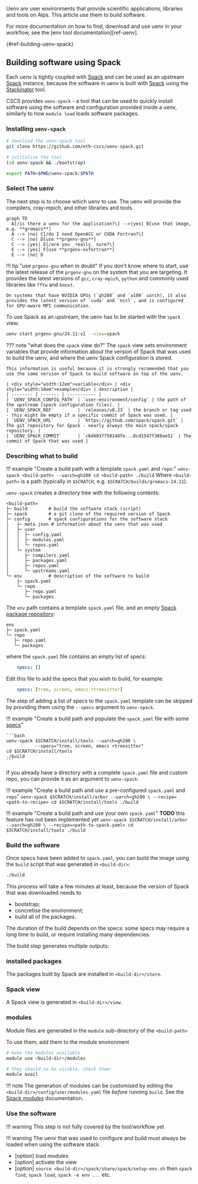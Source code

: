 Uenv are user environments that provide scientific applications, libraries and tools on Alps. This article use them to build software.

For more documentation on how to find, download and use uenv in your workflow, see the [env tool documentation][ref-uenv].

[](){#ref-building-uenv-spack}
## Building software using Spack

Each uenv is tightly coupled with [Spack] and can be used as an upstream [Spack] instance, because
the software in uenv is built with [Spack] using the [Stackinator] tool.

CSCS provides `uenv-spack` - a tool that can be used to quickly install software using the software and configuration provided inside a uenv, similarly to how `module load` loads software packages.

### Installing `uenv-spack`

```bash
# download the uenv-spack tool
git clone https://github.com/eth-cscs/uenv-spack.git

# initialise the tool
(cd uenv-spack && ./bootstrap)

export PATH=$PWD/uenv-spack:$PATH
```

### Select The uenv

The next step is to choose which uenv to use.
The uenv will provide the compilers, cray-mpich, and other libraries and tools.

``` mermaid
graph TD
  A[/is there a uenv for the application?\] -->|yes| B[use that image, e.g. **gromacs**]
  A --> |no| C[/do I need OpenACC or CUDA Fortran?\]
  C --> |no| D[use **prgenv-gnu**]
  C --> |yes| E[/are you _really_ sure?\]
  E --> |yes| F[use **prgenv-nvfortran**]
  E --> |no| D
```

!!! tip "use `prgenv-gnu` when in doubt"
    If you don't know where to start, use the latest release of the `prgenv-gnu` on the system that you are targeting.
    It provides the latest versions of `gcc`, `cray-mpich`, `python` and commonly used libraries like `fftw` and `boost`.

    On systems that have NVIDIA GPUs (`gh200` and `a100` uarch), it also provides the latest version of `cuda` and `nccl`, and is configured for GPU-aware MPI communication.

To use Spack as an upstream, the uenv has to be started with the `spack` view:

```bash
uenv start prgenv-gnu/24.11:v1 --view=spack
```

??? note "what does the `spack` view do?"
    The `spack` view sets environment variables that provide information about the version of Spack that was used to build the uenv, and where the uenv Spack configuration is stored.

    This information is useful because it is strongly recomended that you use the same version of Spack to build software on top of the uenv.

    | <div style="width:12em">variable</div> | <div style="width:18em">example</div> | description |
    | -------- | ------- | ----------- |
    | `UENV_SPACK_CONFIG_PATH` | `user-environment/config` | the path of the upstream [spack configuration files]. |
    | `UENV_SPACK_REF`         | `releases/v0.23` | the branch or tag used - this might be empty if a specific commit of Spack was used. |
    | `UENV_SPACK_URL`         | `https://github.com/spack/spack.git` | The git repository for Spack - nearly always the main spack/spack repository. |
    | `UENV_SPACK_COMMIT`      | `c6d4037758140fe...0cd1547f388ae51` | The commit of Spack that was used |

### Describing what to build

!!! example "Create a build path with a template `spack.yaml` and `repo`:"
    ```
    uenv-spack <build-path> --uarch=gh200
    cd <build-path>
    ./build
    ```
    Where `<build-path>` is a path (typically in `$SCRATCH`, e.g. `$SCRATCH/builds/gromacs-24.11`).


`uenv-spack` creates a directory tree with the following contents:

```
<build-path>
├─ build        # build the software stack (script)
├─ spack        # a git clone of the required version of Spack
├─ config       # spack configurations for the software stack
│   ├─ meta.json # information about the uenv that was used
│   ├─ user
│   │  ├─ config.yaml
│   │  ├─ modules.yaml
│   │  └─ repos.yaml
│   └─ system
│      ├─ compilers.yaml
│      ├─ packages.yaml
│      ├─ repos.yaml
│      └─ upstreams.yaml
└─ env          # description of the software to build
    ├─ spack.yaml
    └─ repo
       ├─ repo.yaml
       └─ packages
```

The `env` path contains a template `spack.yaml` file, and an empty [Spack package repository]:

```
env
├─ spack.yaml
└─ repo
   ├─ repo.yaml
   └─ packages
```

where the `spack.yaml` file contains an empty list of specs:

```yaml
    specs: []
```

Edit this file to add the specs that you wish to build, for example:

```yaml
    specs: [tree, screen, emacs +treesitter]
```

The step of adding a list of specs to the `spack.yaml` template can be skipped by providing them using the `--specs` argument to `uenv-spack`.

!!! example "Create a build path and populate the `spack.yaml` file with some [specs]"

    ```bash
    uenv-spack $SCRATCH/install/tools --uarch=gh200 \
               --specs="tree, screen, emacs +treesitter"
    cd $SCRATCH/install/tools
    ./build
    ```

If you already have a directory with a complete `spack.yaml` file and custom repo, you can provide it as an argument to `uenv-spack`:

!!! example "Create a build path and use a pre-configured `spack.yaml` and `repo`"
    ```
    uenv-spack $SCRATCH/install/arbor --uarch=gh200 \
               --recipe=<path-to-recipe>
    cd $SCRATCH/install/tools
    ./build
    ```

!!! example "Create a build path and use your own `spack.yaml`"
    **TODO** this feature has not been implemented yet
    ```
    uenv-spack $SCRATCH/install/arbor --uarch=gh200 \
               --recipe=<path-to-spack.yaml>
    cd $SCRATCH/install/tools
    ./build
    ```

### Build the software

Once specs have been added to `spack.yaml`, you can build the image using the `build` script that was generated in `<build-dir>`:

```bash
./build
```

This process will take a few minutes at least, because the version of Spack that was downloaded needs to

* bootstrap;
* concretise the environment;
* build all of the packages.

The duration of the build depends on the specs: some specs may require a long time to build, or require installing many dependencies.

The build step generates multiple outputs:

### installed packages

The packages built by Spack are installed in `<build-dir>/store`.

### Spack view

A Spack view is generated in `<build-dir>/view`.

### modules

Module files are generated in the `module` sub-directory of the `<build-path>`

To use them, add them to the module environment

```bash
# make the modules available
module use <build-dir>/modules

# they should no be visible, check them:
module avail
```

!!! note
    The generation of modules can be customised by editing the `<build-dir>/config/user/modules.yaml` file _before_ running `build`.
    See the [Spack modules] documentation.

### Use the software

!!! warning
    This step is not fully covered by the tool/workflow yet

!!! warning
    The uenv that was used to configure and build must always be loaded when using the software stack.

* [option] load modules
* [option] activate the view
* [option] `source <build-dir>/spack/share/spack/setup-env.sh` then `spack find`, `spack load`, `spack -e env ...` etc.


[Chaining Spack Installations]: https://spack.readthedocs.io/en/latest/chain.html
[Spack]: https://spack.readthedocs.io/en/latest/
[Spack Basic Usage]: https://spack.readthedocs.io/en/latest/basic_usage.html
[Spack modules]: https://spack.readthedocs.io/en/latest/module_file_support.html
[Spack package repository]: https://spack.readthedocs.io/en/latest/repositories.html
[Stackinator]: https://eth-cscs.github.io/stackinator/
[Spack configuration files]: https://spack.readthedocs.io/en/latest/configuration.html
[spec]: https://spack.readthedocs.io/en/latest/basic_usage.html#sec-specs
[specs]: https://spack.readthedocs.io/en/latest/basic_usage.html#sec-specs
